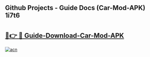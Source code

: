 ## Github Projects - Guide Docs (Car-Mod-APK) 1i7t6

# <h2><a href="https://apkcomod.com?title=Car-Mod-APK">🔗👉 🔴 Guide-Download-Car-Mod-APK </a></h2>

[![acn](https://github.com/user-attachments/assets/0f9c940e-d8b0-45ae-aac7-cd30a18b3e1c)](https://apkcomod.com?title=Car-Mod-APK)
